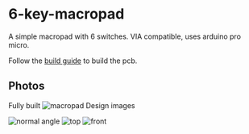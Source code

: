 # 6-key-macropad
A simple macropad with 6 switches. VIA compatible, uses arduino pro micro.

Follow the [build guide](https://github.com/anikodi0907/6-key-macropad/blob/main/Build%20guide.md) to build the pcb.

## Photos
Fully built
![macropad](https://user-images.githubusercontent.com/78634764/183244477-a4995a77-fc4e-47b0-a126-798a60c253f6.png)
Design images

![normal angle](https://user-images.githubusercontent.com/78634764/183244492-4e1663f5-3f7e-4b37-861c-b2b6ef960260.png)
![top](https://user-images.githubusercontent.com/78634764/183244496-8775dc27-283c-49c5-ab71-aab638a9e740.png)
![front](https://user-images.githubusercontent.com/78634764/183244501-e4fb654a-1273-4df4-b6c6-ea497af8fb7c.png)

